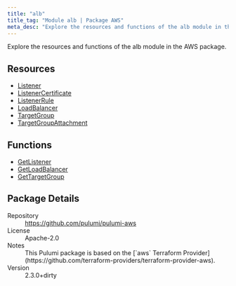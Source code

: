 ```yaml
---
title: "alb"
title_tag: "Module alb | Package AWS"
meta_desc: "Explore the resources and functions of the alb module in the AWS package."
---
```


<!-- WARNING: this file was generated by Pulumi Docs Generator. -->
<!-- Do not edit by hand unless you're certain you know what you are doing! -->

Explore the resources and functions of the alb module in the AWS package.

<h2 id="resources">Resources</h2>
<ul class="api">
    <li><a href="listener" title="Listener"><span class="symbol resource"></span>Listener</a></li>
    <li><a href="listenercertificate" title="ListenerCertificate"><span class="symbol resource"></span>ListenerCertificate</a></li>
    <li><a href="listenerrule" title="ListenerRule"><span class="symbol resource"></span>ListenerRule</a></li>
    <li><a href="loadbalancer" title="LoadBalancer"><span class="symbol resource"></span>LoadBalancer</a></li>
    <li><a href="targetgroup" title="TargetGroup"><span class="symbol resource"></span>TargetGroup</a></li>
    <li><a href="targetgroupattachment" title="TargetGroupAttachment"><span class="symbol resource"></span>TargetGroupAttachment</a></li>
</ul>

<h2 id="functions">Functions</h2>
<ul class="api">
    <li><a href="getlistener" title="GetListener"><span class="symbol function"></span>GetListener</a></li>
    <li><a href="getloadbalancer" title="GetLoadBalancer"><span class="symbol function"></span>GetLoadBalancer</a></li>
    <li><a href="gettargetgroup" title="GetTargetGroup"><span class="symbol function"></span>GetTargetGroup</a></li>
</ul>

<h2 id="package-details">Package Details</h2>
<dl class="package-details">
	<dt>Repository</dt>
	<dd><a href="https://github.com/pulumi/pulumi-aws">https://github.com/pulumi/pulumi-aws</a></dd>
	<dt>License</dt>
	<dd>Apache-2.0</dd>
	<dt>Notes</dt>
	<dd>This Pulumi package is based on the [`aws` Terraform Provider](https://github.com/terraform-providers/terraform-provider-aws).</dd>
	<dt>Version</dt>
	<dd>2.3.0+dirty</dd>
</dl>

